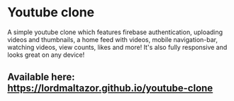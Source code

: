 # Youtube clone

A simple youtube clone which features firebase authentication, uploading videos and thumbnails, a home feed with videos, mobile navigation-bar, watching videos, view counts, likes and more! It's also fully responsive and looks great on any device!

## Available here: https://lordmaltazor.github.io/youtube-clone